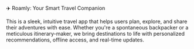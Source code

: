 ✈️ Roamly: Your Smart Travel Companion

This is a sleek, intuitive travel app that helps users plan, explore, and share their adventures with ease. Whether you're a spontaneous backpacker or a meticulous itinerary-maker, we bring destinations to life with personalized recommendations, offline access, and real-time updates.

